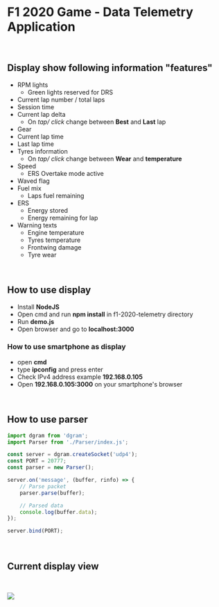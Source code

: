 # F1 2020 Game - Data Telemetry Application




&nbsp;

## Display show following information "features"
- RPM lights
  - Green lights reserved for DRS
- Current lap number / total laps
- Session time
- Current lap delta
  - On *tap/ click* change between **Best** and **Last** lap
- Gear
- Current lap time
- Last lap time
- Tyres information
  - On *tap/ click* change between **Wear** and **temperature**
- Speed
  - ERS Overtake mode active
- Waved flag
- Fuel mix
  - Laps fuel remaining
- ERS 
  - Energy stored
  - Energy remaining for lap
- Warning texts
  - Engine temperature
  - Tyres temperature
  - Frontwing damage
  - Tyre wear


&nbsp;

## How to use display
- Install **NodeJS**
- Open cmd and run **npm install** in f1-2020-telemetry directory
- Run **demo.js**
- Open browser and go to **localhost:3000**

### How to use smartphone as display
- open **cmd**
- type **ipconfig** and press enter
- Check IPv4 address example **192.168.0.105**
- Open **192.168.0.105:3000** on your smartphone's browser


&nbsp;

## How to use parser
``` javascript
import dgram from 'dgram';
import Parser from './Parser/index.js';

const server = dgram.createSocket('udp4');
const PORT = 20777;
const parser = new Parser();

server.on('message', (buffer, rinfo) => {
    // Parse packet
    parser.parse(buffer);

    // Parsed data
    console.log(buffer.data);
});

server.bind(PORT);
```

&nbsp;

## Current display view

&nbsp;

<img src="https://i.ibb.co/SVbNKZ4/demo.png">

